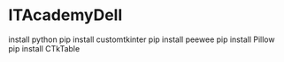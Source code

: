 # ITAcademyDell

install python
pip install customtkinter
pip install peewee
pip install Pillow
pip install CTkTable
